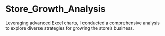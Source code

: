 # Store_Growth_Analysis
Leveraging advanced Excel charts, I conducted a comprehensive analysis to explore diverse strategies for growing the
store’s business.
